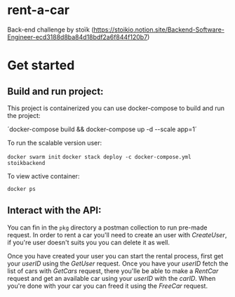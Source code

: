 # rent-a-car

Back-end challenge by stoïk (https://stoikio.notion.site/Backend-Software-Engineer-ecd3188d8ba84d18bdf2a6f844f120b7)

# Get started

## Build and run project:

This project is containerized you can use docker-compose to build and run the project:

´docker-compose build && docker-compose up -d --scale app=1´

To run the scalable version user:

`docker swarm init`
`docker stack deploy -c docker-compose.yml stoikbackend`

To view active container:

`docker ps`

## Interact with the API:

You can fin in the `pkg` directory a postman collection to run pre-made request.
In order to rent a car you'll need to create an user with *CreateUser*, if you're user doesn't suits you you can delete it as well.

Once you have created your user you can start the rental process, first get your *userID* using the *GetUser* request. Once you have your *userID* fetch the list of cars with *GetCars* request, there you'lle be able to make a *RentCar* request and get an available car using your *userID* with the *carID*.
When you're done with your car you can freed it using the *FreeCar* request.
